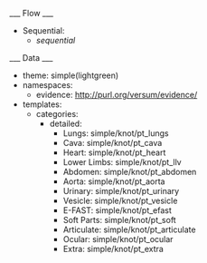 ___ Flow ___

* Sequential:
  * _sequential_

___ Data ___

* theme: simple(lightgreen)
* namespaces:
  * evidence: http://purl.org/versum/evidence/
* templates:
  * categories:
    * detailed:
      * Lungs: simple/knot/pt_lungs
      * Cava: simple/knot/pt_cava
      * Heart: simple/knot/pt_heart
      * Lower Limbs: simple/knot/pt_llv
      * Abdomen: simple/knot/pt_abdomen
      * Aorta: simple/knot/pt_aorta
      * Urinary: simple/knot/pt_urinary
      * Vesicle: simple/knot/pt_vesicle
      * E-FAST: simple/knot/pt_efast
      * Soft Parts: simple/knot/pt_soft
      * Articulate: simple/knot/pt_articulate
      * Ocular: simple/knot/pt_ocular
      * Extra: simple/knot/pt_extra
